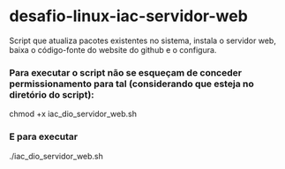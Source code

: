 # desafio-linux-iac-servidor-web
Script que atualiza pacotes existentes no sistema, instala o servidor web, baixa o código-fonte do website do github e o configura.

### Para executar o script não se esqueçam de conceder permissionamento para tal (considerando que esteja no diretório do script):
chmod +x iac_dio_servidor_web.sh

### E para executar
./iac_dio_servidor_web.sh
